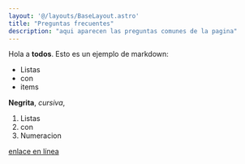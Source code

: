 ```yaml
---
layout: '@/layouts/BaseLayout.astro'
title: "Preguntas frecuentes"
description: "aqui aparecen las preguntas comunes de la pagina"
---
```


Hola a  **todos**. Esto es un ejemplo de markdown:

- Listas
- con
- items

**Negrita**, *cursiva*, 

1) Listas
2) con
3) Numeracion

<NavBar><NavBar/>
[enlace en línea](http://www.limni.net)



